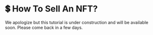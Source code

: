 # 💲 How To Sell An NFT?

We apologize but this tutorial is under construction and will be available soon. Please come back in a few days.
